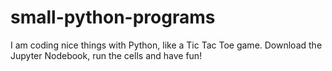 # small-python-programs
I am coding nice things with Python, like a Tic Tac Toe game.
Download the Jupyter Nodebook, run the cells and have fun!
